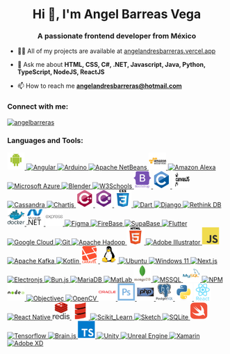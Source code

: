 <h1 align="center">Hi 👋, I'm Angel Barreas Vega</h1>
<h3 align="center">A passionate frontend developer from México</h3>

- 👨‍💻 All of my projects are available at [angelandresbarreras.vercel.app](angelandresbarreras.vercel.app)

- 💬 Ask me about **HTML, CSS, C#, .NET, Javascript, Java, Python, TypeScript, NodeJS, ReactJS**

- 📫 How to reach me **angelandresbarreras@hotmail.com**

<h3 align="left">Connect with me:</h3>
<p align="left">
<a href="https://linkedin.com/in/AngelBarreras" target="blank"><img align="center" src="https://raw.githubusercontent.com/rahuldkjain/github-profile-readme-generator/master/src/images/icons/Social/linked-in-alt.svg" alt="angelbarreras" height="30" width="40" /></a>
</p>

<h3 align="left">Languages and Tools:</h3>
<p align="left"> 
            <a href="https://developer.android.com/" target="_blank" rel="noreferrer"> 
              <img src="https://raw.githubusercontent.com/devicons/devicon/master/icons/android/android-original-wordmark.svg" title="Android" alt="Android" width="40" height="40"/> 
            </a> 
            <a href="https://angular.io/" target="_blank" rel="noreferrer"> 
              <img src="https://angular.io/assets/images/logos/angular/angular.svg" title="Angular" alt="Angular" width="40" height="40"/> 
            </a>
            <a href="https://www.arduino.cc/" target="_blank" rel="noreferrer"> 
              <img src="https://cdn.worldvectorlogo.com/logos/arduino-1.svg" title="Arduino" alt="Arduino" width="40" height="40"/> 
            </a> <a href="https://netbeans.apache.org/">
              <img src="https://upload.wikimedia.org/wikipedia/commons/9/98/Apache_NetBeans_Logo.svg" title="Apache NetBeans" alt="Apache NetBeans" hwidth="40" height="40"/>
            </a> 
            <a href="https://aws.amazon.com/" target="_blank" rel="noreferrer"> 
              <img src="https://raw.githubusercontent.com/devicons/devicon/master/icons/amazonwebservices/amazonwebservices-original-wordmark.svg" title="Amazon Web Services" alt="Amazon Web Services" width="40" height="40"/> 
            </a> 
            <a href="https://developer.amazon.com/">
              <img src="https://img.icons8.com/color/48/000000/amazon-alexa-logo.png" title="Amazon Alexa" alt="Amazon Alexa" width="40" height="40"/>
            </a> 
            <a href="https://azure.microsoft.com/en-in/" target="_blank" rel="noreferrer"> 
              <img src="https://www.vectorlogo.zone/logos/microsoft_azure/microsoft_azure-icon.svg" title="Microsoft Azure" alt="Microsoft Azure" width="40" height="40"/> 
            </a> 
            <a href="https://www.blender.org/" target="_blank" rel="noreferrer"> 
              <img src="https://download.blender.org/branding/community/blender_community_badge_white.svg" title="Blender" alt="Blender" width="40" height="40"/> 
            </a>
            <a href="https://commons.wikimedia.org/wiki/File:W3Schools_logo.svg#/media/File:W3Schools_logo.svg" width="40" height="40">
              <img src="https://upload.wikimedia.org/wikipedia/commons/thumb/a/a0/W3Schools_logo.svg/1200px-W3Schools_logo.svg.png" title="W3Schools" alt="W3Schools" width="40" height="40"/>
            </a> 
            <a href="https://getbootstrap.com/" target="_blank" rel="noreferrer"> 
              <img src="https://raw.githubusercontent.com/devicons/devicon/master/icons/bootstrap/bootstrap-plain-wordmark.svg" title="Bootstrap" alt="Bootstrap" width="40" height="40"/> 
            </a> 
            <a href="https://www.cprogramming.com/" target="_blank" rel="noreferrer"> 
            <img src="https://raw.githubusercontent.com/devicons/devicon/master/icons/c/c-original.svg" alt="c" width="40" height="40"/> 
            </a> 
            <a href="https://canvasjs.com/" target="_blank" rel="noreferrer"> 
              <img src="https://raw.githubusercontent.com/Hardik0307/Hardik0307/master/assets/canvasjs-charts.svg" title="Canvasjs" alt="Canvasjs" width="40" height="40"/> 
            </a> 
            <a href="https://cassandra.apache.org/" target="_blank" rel="noreferrer"> 
              <img src="https://www.vectorlogo.zone/logos/apache_cassandra/apache_cassandra-icon.svg" title="Cassandra" alt="Cassandra" width="40" height="40"/> 
            </a> 
            <a href="https://www.chartjs.org/" target="_blank" rel="noreferrer"> 
              <img src="https://www.chartjs.org/media/logo-title.svg" title="Chartjs" alt="Chartjs" width="40" height="40"/> 
            </a> 
            <a href="https://www.w3schools.com/cpp/" target="_blank" rel="noreferrer"> 
              <img src="https://raw.githubusercontent.com/devicons/devicon/master/icons/cplusplus/cplusplus-original.svg" title="C++" alt="c++" width="40" height="40"/> 
            </a> 
            <a href="https://www.w3schools.com/cs/" target="_blank" rel="noreferrer"> 
              <img src="https://raw.githubusercontent.com/devicons/devicon/master/icons/csharp/csharp-original.svg" title="C#" alt="C#" width="40" height="40"/> 
            </a> 
            <a href="https://www.w3schools.com/css/" target="_blank" rel="noreferrer"> 
              <img src="https://raw.githubusercontent.com/devicons/devicon/master/icons/css3/css3-original-wordmark.svg" title="CSS3" alt="CSS3" width="40" height="40"/> 
            </a> 
            <a href="https://dart.dev/" target="_blank" rel="noreferrer"> 
              <img src="https://www.vectorlogo.zone/logos/dartlang/dartlang-icon.svg" title="Dart" alt="Dart" width="40" height="40"/> 
            </a> 
            <a href="https://www.djangoproject.com/" target="_blank" rel="noreferrer"> 
              <img src="https://cdn.worldvectorlogo.com/logos/django.svg" title="Django" alt="Django" width="40" height="40"/>
            </a> 
            <a href="https://rethinkdb.com/" target="_blank" rel="noreferrer">
              <img itemProp="contentUrl" className="image" src="https://www.kindpng.com/picc/m/500-5009856_rethink-db-hd-png-download.png" title="Rethink DB" alt="Rethink DB" width="40" height="40"/>
            </a> 
            <a href="https://www.docker.com/" target="_blank" rel="noreferrer"> 
              <img src="https://raw.githubusercontent.com/devicons/devicon/master/icons/docker/docker-original-wordmark.svg" title="Docker" alt="Docker" width="40" height="40"/> 
            </a> 
            <a href="https://dotnet.microsoft.com/" target="_blank" rel="noreferrer"> 
              <img src="https://raw.githubusercontent.com/devicons/devicon/master/icons/dot-net/dot-net-original-wordmark.svg" title="DotNet" alt="DotNet" width="40" height="40"/> 
            </a> 
            <a href="https://expressjs.com/" target="_blank" rel="noreferrer"> 
              <img src="https://raw.githubusercontent.com/devicons/devicon/master/icons/express/express-original-wordmark.svg" title="Express" alt="Express" width="40" height="40"/> 
            </a> 
            <a href="https://www.figma.com/" target="_blank" rel="noreferrer"> 
              <img src="https://www.vectorlogo.zone/logos/figma/figma-icon.svg" title="Figma" alt="Figma" width="40" height="40"/> 
            </a> 
            <a href="https://firebase.google.com/" target="_blank" rel="noreferrer"> 
              <img src="https://www.vectorlogo.zone/logos/firebase/firebase-icon.svg" title="FireBase" alt="FireBase" width="40" height="40"/> 
            </a> 
            <a href="https://supabase.com/" target="_blank" rel="noreferrer"> 
              <img src="https://seeklogo.com/images/S/supabase-logo-DCC676FFE2-seeklogo.com.png" title="SupaBase" alt="SupaBase" className="detailLogoImage" width="40" height="40"/>
            </a> 
            <a href="https://flutter.dev/" target="_blank" rel="noreferrer"> 
              <img src="https://www.vectorlogo.zone/logos/flutterio/flutterio-icon.svg" title="Flutter" alt="Flutter" width="40" height="40"/> 
            </a> 
            <a href="https://cloud.google.com/" target="_blank" rel="noreferrer"> 
              <img src="https://www.vectorlogo.zone/logos/google_cloud/google_cloud-icon.svg" title="Google Cloud" alt="Google Cloud" width="40" height="40"/> 
            </a> 
            <a href="https://git-scm.com/" target="_blank" rel="noreferrer"> 
              <img src="https://www.vectorlogo.zone/logos/git-scm/git-scm-icon.svg" title="Git" alt="Git" width="40" height="40"/> 
            </a> 
            <a href="https://hadoop.apache.org/" target="_blank" rel="noreferrer"> 
              <img src="https://www.vectorlogo.zone/logos/apache_hadoop/apache_hadoop-icon.svg" title="Apache Hadoop" alt="Apache Hadoop" width="40" height="40"/> 
            </a> 
            <a href="https://www.w3.org/html/" target="_blank" rel="noreferrer"> 
              <img src="https://raw.githubusercontent.com/devicons/devicon/master/icons/html5/html5-original-wordmark.svg" title="HTML5" alt="HTML5" width="40" height="40"/> 
            </a> 
            <a href="https://www.adobe.com/in/products/illustrator.html/" target="_blank" rel="noreferrer"> 
              <img src="https://www.vectorlogo.zone/logos/adobe_illustrator/adobe_illustrator-icon.svg" title="Adobe Illustrator" alt="Adobe Illustrator" width="40" height="40"/> 
            </a> 
            <a href="https://developer.mozilla.org/en-US/docs/Web/JavaScript/" target="_blank" rel="noreferrer"> 
              <img src="https://raw.githubusercontent.com/devicons/devicon/master/icons/javascript/javascript-original.svg" title="JavaScript" alt="JavaScript" width="40" height="40"/> 
            </a> 
            <a href="https://kafka.apache.org/" target="_blank" rel="noreferrer">
            <img src="https://www.vectorlogo.zone/logos/apache_kafka/apache_kafka-vertical.svg" title="Apache Kafka" alt="Apache Kafka" width="40" height="40"/>
            </a> 
            <a href="https://kotlinlang.org/" target="_blank" rel="noreferrer"> 
              <img src="https://www.vectorlogo.zone/logos/kotlinlang/kotlinlang-icon.svg" title="Kotlin" alt="Kotlin" width="40" height="40"/> 
            </a> 
            <a href="https://laravel.com/" target="_blank" rel="noreferrer"> 
              <img src="https://raw.githubusercontent.com/devicons/devicon/master/icons/laravel/laravel-plain-wordmark.svg" title="Laravel" alt="Laravel" width="40" height="40"/> 
            </a> 
            <a href="https://www.linux.org/" target="_blank" rel="noreferrer"> 
              <img src="https://raw.githubusercontent.com/devicons/devicon/master/icons/linux/linux-original.svg" title="Linux" alt="Linux" width="40" height="40"/> 
            </a> 
            <a href="https://ubuntu.com/" target="_blank" rel="noreferrer">
              <img src="https://img.icons8.com/color/48/000000/ubuntu--v1.png" title="Ubuntu" alt="Ubuntu"/>
            </a>  
            <a href="https://dotnet.microsoft.com/" target="_blank" rel="noreferrer"> 
              <img src="https://logosarchive.com/wp-content/uploads/2021/07/Windows-11-icon.svg" alt="Windows 11" title="Windows 11" width="40" height="40"/>
            </a> 
            <a href="https://nextjs.org/" target="_blank" rel="noreferrer"> 
              <img src="https://seeklogo.com/images/N/next-js-logo-8FCFF51DD2-seeklogo.com.png" title="Next.js" alt="Next.js" className="detailLogoImage" width="40" height="40"/>
            </a> 
            <a href="https://www.electronjs.org/" target="_blank" rel="noreferrer">
              <img src="https://www.vectorlogo.zone/logos/electronjs/electronjs-icon.svg" title="Electronjs" alt="Electronjs" width="40" height="40"/>
            </a> 
            <a href="https://bun.sh/" target="_blank" rel="noreferrer">
              <img src="https://camo.githubusercontent.com/cc7b5924f05d4f0743ce6d7969405545cb997e58dec5f9d5f8718011c7d446ae/68747470733a2f2f62756e2e73682f6c6f676f4032782e706e67" title="Bun.js" alt="Bun.js" data-canonical-src="https://bun.sh/logo@2x.png" width="40px" height="40px"/>
            </a> 
            <a href="https://mariadb.org/" target="_blank" rel="noreferrer"> 
              <img src="https://www.vectorlogo.zone/logos/mariadb/mariadb-icon.svg" title="MariaDB" alt="MariaDB" width="40" height="40"/> 
            </a> 
            <a href="https://www.mathworks.com/" target="_blank" rel="noreferrer"> 
              <img src="https://upload.wikimedia.org/wikipedia/commons/2/21/Matlab_Logo.png" title="MatLab" alt="MatLab" width="40" height="40"/> 
            </a> 
            <a href="https://www.mongodb.com/" target="_blank" rel="noreferrer"> 
              <img src="https://raw.githubusercontent.com/devicons/devicon/master/icons/mongodb/mongodb-original-wordmark.svg" title="MongoDB" alt="MongoDB" width="40" height="40"/> 
            </a> 
            <a href="https://www.microsoft.com/en-us/sql-server" target="_blank" rel="noreferrer"> 
              <img src="https://www.svgrepo.com/show/303229/microsoft-sql-server-logo.svg" title="MSSQL" alt="MSSQL" width="40" height="40"/> 
            </a> 
            <a href="https://www.mysql.com/" target="_blank" rel="noreferrer"> 
              <img src="https://raw.githubusercontent.com/devicons/devicon/master/icons/mysql/mysql-original-wordmark.svg" title="MySQL" alt="MySQL" width="40" height="40"/> 
            </a> 
            <a href="https://www.npmjs.com/" target="_blank" rel="noreferrer">
              <img src="https://img.icons8.com/color/48/000000/npm.png" title="NPM" alt="NPM" width="40" height="40"/>
            </a> 
            <a href="https://nodejs.org/" target="_blank" rel="noreferrer"> 
              <img src="https://raw.githubusercontent.com/devicons/devicon/master/icons/nodejs/nodejs-original-wordmark.svg" title="Nodejs" alt="Nodejs" width="40" height="40"/> 
            </a> 
            <a href="https://developer.apple.com/library/archive/documentation/Cocoa/Conceptual/ProgrammingWithObjectiveC/Introduction/Introduction.html" target="_blank" rel="noreferrer"> 
              <img src="https://www.vectorlogo.zone/logos/apple_objectivec/apple_objectivec-icon.svg" title="Objectivec" alt="Objectivec" width="40" height="40"/> 
            </a> 
            <a href="https://opencv.org/" target="_blank" rel="noreferrer"> 
              <img src="https://www.vectorlogo.zone/logos/opencv/opencv-icon.svg" title="OpenCV" alt="OpenCV" width="40" height="40"/> 
            </a> 
            <a href="https://www.oracle.com/" target="_blank" rel="noreferrer"> 
              <img src="https://raw.githubusercontent.com/devicons/devicon/master/icons/oracle/oracle-original.svg" title="Oracle" alt="Oracle" width="40" height="40"/> 
            </a> 
            <a href="https://www.photoshop.com/en/" target="_blank" rel="noreferrer"> 
              <img src="https://raw.githubusercontent.com/devicons/devicon/master/icons/photoshop/photoshop-line.svg" title="Adobe Photoshop" alt="Adobe Photoshop" width="40" height="40"/> 
            </a> 
            <a href="https://www.php.net/" target="_blank" rel="noreferrer"> 
              <img src="https://raw.githubusercontent.com/devicons/devicon/master/icons/php/php-original.svg" title="PHP" alt="PHP" width="40" height="40"/> 
            </a> 
            <a href="https://www.postgresql.org/" target="_blank" rel="noreferrer"> 
              <img src="https://raw.githubusercontent.com/devicons/devicon/master/icons/postgresql/postgresql-original-wordmark.svg" title="PostgreSQL"  alt="PostgreSQL" width="40" height="40"/> 
            </a> 
            <a href="https://www.python.org/" target="_blank" rel="noreferrer"> 
              <img src="https://raw.githubusercontent.com/devicons/devicon/master/icons/python/python-original.svg" title="Python" alt="Python" width="40" height="40"/> 
            </a> 
            <a href="https://reactjs.org/" target="_blank" rel="noreferrer"> 
              <img src="https://raw.githubusercontent.com/devicons/devicon/master/icons/react/react-original-wordmark.svg" title="React" alt="React" width="40" height="40"/> 
            </a> 
            <a href="https://reactnative.dev/" target="_blank" rel="noreferrer"> 
              <img src="https://reactnative.dev/img/header_logo.svg" title="React Native" alt="React Native" width="40" height="40"/> 
            </a> 
            <a href="https://redis.io/" target="_blank" rel="noreferrer"> 
              <img src="https://raw.githubusercontent.com/devicons/devicon/master/icons/redis/redis-original-wordmark.svg" title="Redis" alt="Redis" width="40" height="40"/> 
            </a> 
            <a href="https://www.scala-lang.org/" target="_blank" rel="noreferrer"> 
              <img src="https://raw.githubusercontent.com/devicons/devicon/master/icons/scala/scala-original.svg" title="Scala" alt="Scala" width="40" height="40"/> 
            </a> 
            <a href="https://scikit-learn.org/" target="_blank" rel="noreferrer"> 
              <img src="https://upload.wikimedia.org/wikipedia/commons/0/05/Scikit_learn_logo_small.svg" title="Scikit_Learn" alt="Scikit_Learn" width="40" height="40"/> 
            </a> 
            <a href="https://www.sketch.com/" target="_blank" rel="noreferrer"> 
              <img src="https://www.vectorlogo.zone/logos/sketchapp/sketchapp-icon.svg" title="Sketch" alt="Sketch" width="40" height="40"/> 
            </a> 
            <a href="https://www.sqlite.org/" target="_blank" rel="noreferrer"> 
              <img src="https://www.vectorlogo.zone/logos/sqlite/sqlite-icon.svg" title="SQLite" alt="SQLite" width="40" height="40"/> 
            </a> 
            <a href="https://developer.apple.com/swift/" target="_blank" rel="noreferrer"> 
              <img src="https://raw.githubusercontent.com/devicons/devicon/master/icons/swift/swift-original.svg" title="Swift" alt="Swift" width="40" height="40"/> 
            </a> 
            <a href="https://www.tensorflow.org/" target="_blank" rel="noreferrer"> 
              <img src="https://www.vectorlogo.zone/logos/tensorflow/tensorflow-icon.svg" title="Tensorflow" alt="Tensorflow" width="40" height="40"/> 
            </a> 
            <a href="https://www.brain.js.org/" target="_blank" rel="noreferrer"> 
              <img data-v-45a749fd="" src="https://brain.js.org/img/logo.svg" title="Brain" alt="Brain.js" width="40" height="40" class="bordered"></img>
            </a> 
            <a href="https://www.typescriptlang.org/" target="_blank" rel="noreferrer"> 
              <img src="https://raw.githubusercontent.com/devicons/devicon/master/icons/typescript/typescript-original.svg" title="TypeScript" alt="TypeScript" width="40" height="40"/> 
            </a> 
            <a href="https://unity.com/" target="_blank" rel="noreferrer"> 
              <img src="https://www.vectorlogo.zone/logos/unity3d/unity3d-icon.svg" title="Unity" alt="Unity" width="40" height="40"/> 
            </a> 
            <a href="https://unrealengine.com/" target="_blank" rel="noreferrer"> 
              <img src="https://raw.githubusercontent.com/kenangundogan/fontisto/036b7eca71aab1bef8e6a0518f7329f13ed62f6b/icons/svg/brand/unreal-engine.svg" title="Unreal Engine" alt="Unreal Engine" width="40" height="40"/> 
            </a> 
            <a href="https://dotnet.microsoft.com/apps/xamarin/" target="_blank" rel="noreferrer"> 
              <img src="https://raw.githubusercontent.com/detain/svg-logos/780f25886640cef088af994181646db2f6b1a3f8/svg/xamarin.svg" title="Xamarin" alt="Xamarin" width="40" height="40"/> 
            </a> 
            <a href="https://www.adobe.com/products/xd.html" target="_blank" rel="noreferrer"> 
              <img src="https://cdn.worldvectorlogo.com/logos/adobe-xd.svg"  title="Adobe XD" alt="Adobe XD" width="40" height="40"/> 
            </a> 
          </p>
